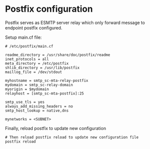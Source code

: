 # Postfix configuration

Postfix serves as ESMTP server relay which only forward message to endpoint
postfix configured.

Setup main.cf file:

```
# /etc/postfix/main.cf

readme_directory = /usr/share/doc/postfix/readme
inet_protocols = all
meta_directory = /etc/postfix
shlib_directory = /usr/lib/postfix
maillog_file = /dev/stdout

myhostname = smtp_sc-mta-relay-postfix
mydomain = smtp_sc-relay-domain
myorigin = $mydomain
relayhost = [smtp_sc-mta-postfix]:25

smtp_use_tls = yes
always_add_missing_headers = no
smtp_host_lookup = native,dns

mynetworks = <SUBNET>
```

Finally, reload postfix to update new configuration

```
# Then reload postfix reload to update new configuration file
postfix reload
```
